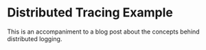 # Distributed Tracing Example

This is an accompaniment to a blog post about the concepts behind distributed logging.